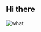 ## Hi there

<img src="https://github.com/snippets-n-memes/.github/blob/master/profile/blink.gif" alt="what" style="max-width: 50%;">
